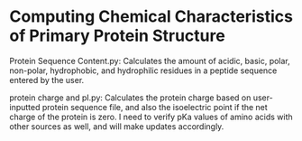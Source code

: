 # Computing Chemical Characteristics of Primary Protein Structure

Protein Sequence Content.py: Calculates the amount of acidic, basic, polar, non-polar, hydrophobic, and hydrophilic residues in a peptide sequence entered by the user. 

protein charge and pI.py: Calculates the protein charge based on user-inputted protein sequence file, and also the isoelectric point if the net charge of the protein is zero. I need to verify pKa values of amino acids with other sources as well, and will make updates accordingly. 
